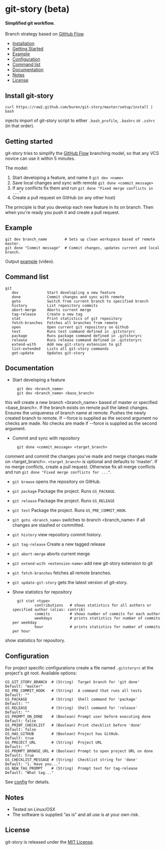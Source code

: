 # git-story (beta)

#### Simplified git workflow.

Branch strategy based on [GitHub Flow](http://scottchacon.com/2011/08/31/github-flow.html).

* [Installation](#install-git-story)
* [Getting Started](#getting-started)
* [Example](#example)
* [Configuration](#configuration)
* [Command list](#command-list)
* [Documentation](#documentation)
* [Notes](#notes)
* [License](#license)

## Install git-story

    curl https://raw2.github.com/buren/git-story/master/setup/install | bash
injects import of git-story script to either `.bash_profile`, `.bashrc` or `.zshrc` (in that order).

## Getting started
git-story tries to simplify the [GitHub Flow](http://scottchacon.com/2011/08/31/github-flow.html) branching model, so that any VCS novice can use it within 5 minutes.

The model:

1. Start developing a feature, and name it `git dev <name>`
2. Save local changes and sync with remote `git done <commit_message>`
3. If any conflicts fix them and run `git done "Fixed merge conflicts in ..."`
4. Create a pull request on GitHub (or any other host)

The principle is that you develop each new feature in its on branch. Then when you're ready you push it and create a pull request.

## Example

    git dev branch_name        # Sets up clean workspace based of remote master.
    git done "Commit message"  # Commit changes, updates current and local branch.
Output [example](http://showterm.io/238c04d003bfb22f1d91d) (video).

## Command list

    git
       dev             Start developling a new feature
       done            Commit changes and sync with remote
       goto            Switch from current branch to specified branch
       history         List repository commits
       abort-merge     Aborts current merge
       tag-release     Create a new tag
       stat            Print statistics of git repository
       fetch-branches  Fetches all branches from remote
       open            Open current git repository on Github
       test            Runs test command defined in .gitstoryrc
       package         Runs package command defined in .gitstoryrc
       release         Runs release command defined in .gitstoryrc
       extend-with     Add new git-story extension to git
       list-extended   Lists all git-story commands
       get-update      Updates git-story


## Documentation

* Start developing a feature

        git dev <branch_name>
        git dev <branch_name> <base_branch>
this will create a new branch <branch_name> based of master or specified <base_branch>. If the branch exists on remote pull the latest changes. Ensures the uniqueness of branch name at remote. Pushes the newly created branch to remote.
If --force is supplied as the second argument no checks are made.
No checks are made if --force is supplied as the second argument.
* Commit and sync with repository

        git done <commit_message> <target_branch>
comment and commit the changes you've made and merge changes made on <target_branch>.
`<target_branch>` is optional and defaults to 'master'.
If no merge conflicts, create a pull request. Otherwise fix all merge conflicts and run `git done "Fixed merge conflicts for ..."`.
* ```git browse```  opens the repository on GitHub.
* ```git package``` Package the project. Runs `GS_PACKAGE`.
* ```git release``` Package the project. Runs `GS_RELEASE`
* ```git test```    Package the project. Runs `GS_PRE_COMMIT_HOOK`.
* ```git goto <branch_name>``` switches to branch <branch_name> if all changes are stashed or committed.
* ```git history``` view repository commit history.
* ```git tag-release``` Create a new tagged release
* ```git abort-merge``` aborts current merge
* ```git extend-with <extension-name>``` add new git-story extension to git
* ```git fetch-branches``` fetches all remote branches.
* ```git update-git-story``` gets the latest version of git-story.
* Show statistics for repository

        git stat <type>
                contributions   # shows statistics for all authors or specified author (alias: contrib)
                commits         # shows number of commits for each author
                weekdays        # prints statistics for number of commits per weekday
                hour            # prints statistics for number of commits per hour
show statistics for repository.

## Configuration
For project specific configurations create a file named `.gitstoryrc` at the project's git root.
Available options:

    GS_GIT_STORY_BRANCH  # (String)  Target branch for 'git done'       Default: "master"
    GS_PRE_COMMIT_HOOK   # (String)  A command that runs all tests      Default: ""
    GS_PACKAGE           # (String)  Shell command for 'package'        Default: ""
    GS_RELEASE           # (String)  Shell command for 'release'        Default: ""
    GS_PROMPT_ON_DONE    # (Boolean) Prompt user before executing done  Default: false
    GS_PRINT_CHECKLIST   # (Boolean) Print checklist before 'done'      Default: false
    GS_HAS_GITHUB        # (Boolean) Project has GitHub.                Default: true
    GS_PROJECT_URL       # (String)  Project URL                        Default: ""
    GS_PROMPT_BROWSE_URL # (Boolean) Prompt to open project URL on done Default: true
    GS_CHECKLIST_MESSAGE # (String)  Checklist string for 'done'        Default: "1. Have you..."
    GS_NEW_TAG_PROMPT    # (String)  Prompt text for tag-release        Default: "What tag..."

See [config](https://github.com/buren/git-story/blob/master/config) for details.

## Notes
* Tested on Linux/OSX
* The software is supplied “as is” and all use is at your own risk.

## License
git-story is released under the [MIT License](https://github.com/buren/git-story/blob/master/LICENSE).
